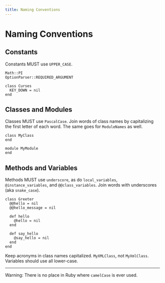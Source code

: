 ```yaml
---
title: Naming Conventions
---
```


# Naming Conventions


## Constants

Constants MUST use `UPPER_CASE`.

    Math::PI
    OptionParser::REQUIRED_ARGUMENT

    class Curses
      KEY_DOWN = nil
    end


## Classes and Modules

Classes MUST use `PascalCase`. Join words of class names by capitalizing the first letter of each word. The same goes for `ModuleNames` as well.

    class MyClass
    end

    module MyModule
    end


## Methods and Variables

Methods MUST use `underscore`, as do `local_variables`, `@instance_variables`, and `@@class_variables`. Join words with underscores (aka `snake_case`).

    class Greeter
      @@hello = nil
      @@hello_message = nil

      def hello
        @hello = nil
      end

      def say_hello
        @say_hello = nil
      end
    end

Keep acronyms in class names capitalized. `MyXMLClass`, not `MyXmlClass`. Variables should use all lower-case.

---

Warning: There is no place in Ruby where `camelCase` is ever used.
